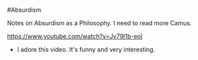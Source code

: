 #Absurdism

Notes on Absurdism as a Philosophy. I need to read more Camus. 

https://www.youtube.com/watch?v=Jv79l1b-eoI
* I adore this video. It's funny and very interesting.


